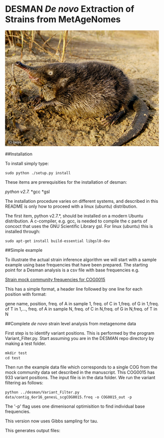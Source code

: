 # DESMAN _De novo_ Extraction of Strains from MetAgeNomes

![alt tag](desmans.jpg)

##Installation

To install simply type:
    
    sudo python ./setup.py install
    
These items are prerequisities for the installation of desman:

*python v2.7.*
*gcc
*gsl

The installation procedure varies on different systems, 
and described in this README is only how to proceed with a linux (ubuntu) distribution.

The first item, python v2.7.*, should be installed on a modern Ubuntu distribution. 
A c-compiler, e.g. gcc, is needed to compile the c parts of concoct that uses the 
GNU Scientific Library gsl. For linux (ubuntu) this is installed through:

    sudo apt-get install build-essential libgsl0-dev

##Simple example

To illustrate the actual strain inference algorithm we will start with a sample example using base frequencies 
that have been prepared. The starting point for a Desman analysis is a csv file with base frequencies e.g. 

[Strain mock community frequencies for COG0015](data/contig_6or16_genesL_scgCOG0015.freq)

This has a simple format, a header line followed by one line for each position with format:

gene name, position, freq. of A in sample 1, freq. of C in 1,freq. of G in 1,freq. of T in 1,..., freq. of A in sample N, freq. of C in N,freq. of G in N,freq. of T in N 

##Complete _de novo_ strain level analysis from metagenome data


First step is to identify variant positions. This is performed by the program Variant_Filter.py. 
Start assuming you are in the DESMAN repo directory by making a test folder.

    mkdir test
    cd test

Then run the example data file which corresponds to a single COG from the mock community data set 
described in the manuscript. This COG0015 has 933 variant positions. The input file is in the data 
folder. We run the variant filtering as follows:

    python ../desman/Variant_Filter.py data/contig_6or16_genesL_scgCOG0015.freq -o COG0015_out -p

The '-p' flag uses one dimenisonal optimisition to find individual base frequencies.

This version now uses Gibbs sampling for tau.

This generates output files: 

